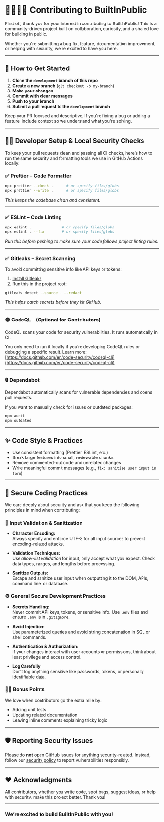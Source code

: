 # 🫱🏼‍🫲🏽 Contributing to BuiltInPublic

First off, thank you for your interest in contributing to BuiltInPublic! This is a community-driven project built on collaboration, curiosity, and a shared love for building in public.

Whether you're submitting a bug fix, feature, documentation improvement, or helping with security, we're excited to have you here.

---

## 🚀 How to Get Started

1. **Clone the `development` branch of this repo**
2. **Create a new branch** (`git checkout -b my-branch`)
3. **Make your changes**
4. **Commit with clear messages**
5. **Push to your branch**
6. **Submit a pull request to the `development` branch**

Keep your PR focused and descriptive. If you're fixing a bug or adding a feature, include context so we understand what you're solving.

---

## 🧑‍💻 Developer Setup & Local Security Checks

To keep your pull requests clean and passing all CI checks, here’s how to run the same security and formatting tools we use in GitHub Actions, locally:


### ✅ Prettier – Code Formatter

```bash
npx prettier --check .      # or specify files/globs  
npx prettier --write .      # or specify files/globs  

```

*This keeps the codebase clean and consistent.*

---

### ✅ ESLint – Code Linting

```bash
npx eslint .              # or specify files/globs  
npx eslint . --fix        # or specify files/globs  
```

*Run this before pushing to make sure your code follows project linting rules.*

---

### ✅ Gitleaks – Secret Scanning

To avoid committing sensitive info like API keys or tokens:

1. [Install Gitleaks](https://github.com/gitleaks/gitleaks#installation)
2. Run this in the project root:

```bash
gitleaks detect --source . --redact
```

*This helps catch secrets before they hit GitHub.*

---

### 🟡 CodeQL – (Optional for Contributors)

CodeQL scans your code for security vulnerabilities. It runs automatically in CI.

You only need to run it locally if you’re developing CodeQL rules or debugging a specific result. Learn more:  
[https://docs.github.com/en/code-security/codeql-cli](https://docs.github.com/en/code-security/codeql-cli)

---

### 🔒 Dependabot

Dependabot automatically scans for vulnerable dependencies and opens pull requests.

If you want to manually check for issues or outdated packages:

```bash
npm audit
npm outdated
```

---

## ✨ Code Style & Practices

- Use consistent formatting (Prettier, ESLint, etc.)
- Break large features into small, reviewable chunks
- Remove commented-out code and unrelated changes
- Write meaningful commit messages (e.g., `fix: sanitize user input in form`)

---

## 🔐 Secure Coding Practices

We care deeply about security and ask that you keep the following principles in mind when contributing:

### 🧼 Input Validation & Sanitization

- **Character Encoding:**  
  Always specify and enforce UTF-8 for all input sources to prevent encoding-related attacks.

- **Validation Techniques:**  
  Use *allow-list validation* for input, only accept what you expect. Check data types, ranges, and lengths before processing.

- **Sanitize Outputs:**  
  Escape and sanitize user input when outputting it to the DOM, APIs, command line, or database.

### ⚙️ General Secure Development Practices

- **Secrets Handling:**  
  Never commit API keys, tokens, or sensitive info. Use `.env` files and ensure `.env` is in `.gitignore`.

- **Avoid Injection:**  
  Use parameterized queries and avoid string concatenation in SQL or shell commands.

- **Authentication & Authorization:**  
  If your changes interact with user accounts or permissions, think about least privilege and access control.

- **Log Carefully:**  
  Don’t log anything sensitive like passwords, tokens, or personally identifiable data.

### 👏🏻 Bonus Points

We love when contributors go the extra mile by:

- Adding unit tests
- Updating related documentation
- Leaving inline comments explaining tricky logic

---

## 🛡️ Reporting Security Issues

Please do **not** open GitHub issues for anything security-related. Instead, follow our [security policy](./SECURITY.md) to report vulnerabilities responsibly.

---

## ❤️ Acknowledgments

All contributors, whether you write code, spot bugs, suggest ideas, or help with security, make this project better. Thank you!

---

### **We’re excited to build BuiltInPublic with you!**
